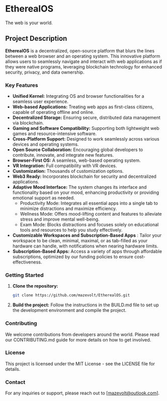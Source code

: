 # EtherealOS
The web is your world.

## Project Description
**EtherealOS** is a decentralized, open-source platform that blurs the lines between a web browser and an operating system. This innovative platform allows users to seamlessly navigate and interact with web applications as if they were native programs, leveraging blockchain technology for enhanced security, privacy, and data ownership.

### Key Features
- **Unified Kernel:** Integrating OS and browser functionalities for a seamless user experience.
- **Web-based Applications:** Treating web apps as first-class citizens, capable of operating offline and online.
- **Decentralized Storage:** Ensuring secure, distributed data management via blockchain.
- **Gaming and Software Compatibility:** Supporting both lightweight web games and resource-intensive software.
- **Cross-Platform Support:** Designed to work seamlessly across various devices and operating systems.
- **Open Source Collaboration:** Encouraging global developers to contribute, innovate, and integrate new features.
- **Browser-First OS:** A seamless, web-based operating system.
- **VR Integration:** Full compatibility with VR devices.
- **Customization:** Thousands of customization options.
- **Web3 Ready:** Incorporates blockchain for security and decentralized applications.
- **Adaptive Mood Interface:** The system changes its interface and functionality based on your mood, enhancing productivity or providing emotional support as needed.
  - Productivity Mode: Integrates all essential apps into a single tab to minimize distractions and maximize efficiency.
  - Wellness Mode: Offers mood-lifting content and features to alleviate stress and improve mental well-being.
  - Exam Mode: Blocks distractions and focuses solely on educational tools and resources to help you study effectively.
- **Customizable Workspaces and Subscription-Based Apps** :  Tailor your workspace to be clean, minimal, maximal, or as tab-filled as your hardware can handle, with notifications when nearing hardware limits.
- **Subscription-Based Apps:** Access a variety of apps through affordable subscriptions, optimized by our funding policies to ensure cost-effectiveness.

### Getting Started
1. **Clone the repository:**
   ```bash
   git clone https://github.com/mazevolt/EtherealOS.git
2. **Build the project:**
  Follow the instructions in the BUILD.md file to set up the development environment and compile the project.

### Contributing
We welcome contributions from developers around the world. Please read our CONTRIBUTING.md guide for more details on how to get involved.

### License
This project is licensed under the MIT License - see the LICENSE file for details.

### Contact
For any inquiries or support, please reach out to [mazevolt@outlook.com].


